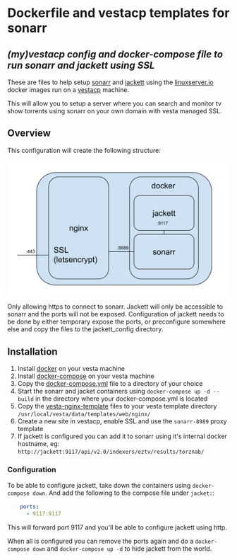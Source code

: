 # Dockerfile and vestacp templates for sonarr

## _(my)vestacp config and docker-compose file to run sonarr and jackett using SSL_
These are files to help setup [sonarr](https://sonarr.tv/) and [jackett](https://github.com/Jackett/Jackett) using the [linuxserver.io](https://www.linuxserver.io/) docker images run on a [vestacp](https://myvestacp.com/) machine.

This will allow you to setup a server where you can search and monitor tv show torrents using sonarr on your own domain with vesta managed SSL.

## Overview

This configuration will create the following structure:

![vestacp sonar jackett overview](./sonarr-jackett.svg)

Only allowing https to connect to sonarr. Jackett will only be accessible to sonarr and the ports will not be exposed.
Configuration of jackett needs to be done by either temporary expose the ports, or preconfigure somewhere else and copy the files to the jackett_config directory.

## Installation

1. Install [docker](https://docs.docker.com/engine/install/debian/) on your vesta machine
2. Install [docker-compose](https://docs.docker.com/compose/install/) on your vesta machine
3. Copy the [docker-compose.yml](docker-compose.yml) file to a directory of your choice
5. Start the sonarr and jacket containers using `docker-compose up -d --build` in the directory where your docker-compose.yml is located
6. Copy the [vesta-nginx-template](vesta-nginx-template) files to your vesta template directory `/usr/local/vesta/data/templates/web/nginx/`
7. Create a new site in vestacp, enable SSL and use the `sonarr-8989` proxy template
8. If jackett is configured you can add it to sonarr using it's internal docker hostname, eg: `http://jackett:9117/api/v2.0/indexers/eztv/results/torznab/`

### Configuration

To be able to configure jackett, take down the containers using `docker-compose down`. And add the following to the compose file under `jacket:`:
```yml
    ports:
      - 9117:9117
```
This will forward port 9117 and you'll be able to configure jackett using http.

When all is configured you can remove the ports again and do a `docker-compose down` and `docker-compose up -d` to hide jackett from the world.


